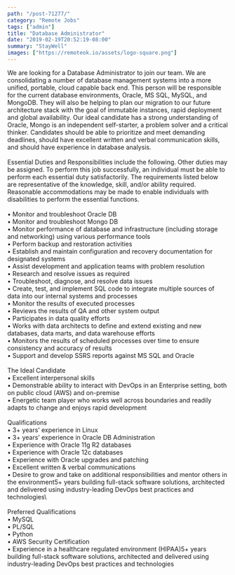 ```yaml
---
path: "/post-71277/"
category: "Remote Jobs"
tags: ["admin"]
title: "Database Administrator"
date: "2019-02-19T20:52:19-08:00"
summary: "StayWell"
images: ["https://remoteok.io/assets/logo-square.png"]
---
```


<p>We are looking for a Database Administrator to join our team. We are consolidating a number of database management systems into a more unified, portable, cloud capable back end. This person will be responsible for the current database environments, Oracle, MS SQL, MySQL, and MongoDB. They will also be helping to plan our migration to our future architecture stack with the goal of immutable instances, rapid deployment and global availability. Our ideal candidate has a strong understanding of Oracle, Mongo is an independent self-starter, a problem solver and a critical thinker. Candidates should be able to prioritize and meet demanding deadlines, should have excellent written and verbal communication skills, and should have experience in database analysis.&nbsp;<br><br>Essential Duties and Responsibilities include the following. Other duties may be assigned. To perform this job successfully, an individual must be able to perform each essential duty satisfactorily. The requirements listed below are representative of the knowledge, skill, and/or ability required. Reasonable accommodations may be made to enable individuals with disabilities to perform the essential functions.&nbsp;<br><br>&bull; Monitor and troubleshoot Oracle DB&nbsp;<br>&bull; Monitor and troubleshoot Mongo DB&nbsp;<br>&bull; Monitor performance of database and infrastructure (including storage and networking) using various performance tools&nbsp;<br>&bull; Perform backup and restoration activities&nbsp;<br>&bull; Establish and maintain configuration and recovery documentation for designated systems&nbsp;<br>&bull; Assist development and application teams with problem resolution&nbsp;<br>&bull; Research and resolve issues as required&nbsp;<br>&bull; Troubleshoot, diagnose, and resolve data issues&nbsp;<br>&bull; Create, test, and implement SQL code to integrate multiple sources of data into our internal systems and processes&nbsp;<br>&bull; Monitor the results of executed processes&nbsp;<br>&bull; Reviews the results of QA and other system output&nbsp;<br>&bull; Participates in data quality efforts&nbsp;<br>&bull; Works with data architects to define and extend existing and new databases, data marts, and data warehouse efforts&nbsp;<br>&bull; Monitors the results of scheduled processes over time to ensure consistency and accuracy of results&nbsp;<br>&bull; Support and develop SSRS reports against MS SQL and Oracle&nbsp;<br><br>The Ideal Candidate&nbsp;<br>&bull; Excellent interpersonal skills&nbsp;<br>&bull; Demonstrable ability to interact with DevOps in an Enterprise setting, both on public cloud (AWS) and on-premise&nbsp;<br>&bull; Energetic team player who works well across boundaries and readily adapts to change and enjoys rapid development&nbsp;<br><br>Qualifications&nbsp;<br>&bull; 3+ years&rsquo; experience in Linux&nbsp;<br>&bull; 3+ years&rsquo; experience in Oracle DB Administration&nbsp;<br>&bull; Experience with Oracle 11g R2 databases&nbsp;<br>&bull; Experience with Oracle 12c databases&nbsp;<br>&bull; Experience with Oracle upgrades and patching&nbsp;<br>&bull; Excellent written &amp; verbal communications&nbsp;<br>&bull; Desire to grow and take on additional responsibilities and mentor others in the environment5+ years building full-stack software solutions, architected and delivered using industry-leading DevOps best practices and technologies\&nbsp;<br><br>Preferred Qualifications&nbsp;<br>&bull; MySQL&nbsp;<br>&bull; PL/SQL&nbsp;<br>&bull; Python&nbsp;<br>&bull; AWS Security Certification&nbsp;<br>&bull; Experience in a healthcare regulated environment (HIPAA)5+ years building full-stack software solutions, architected and delivered using industry-leading DevOps best practices and technologies&nbsp;</p>
